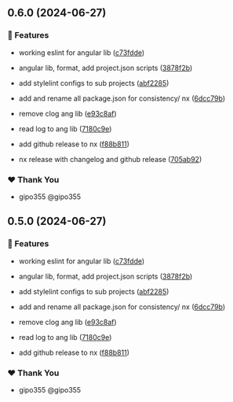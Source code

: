 ## 0.6.0 (2024-06-27)


### 🚀 Features

- working eslint for angular lib ([c73fdde](https://github.com/gipo355/angular-tomcat-gradle-monorepo/commit/c73fdde))

- angular lib, format, add project.json scripts ([3878f2b](https://github.com/gipo355/angular-tomcat-gradle-monorepo/commit/3878f2b))

- add stylelint configs to sub projects ([abf2285](https://github.com/gipo355/angular-tomcat-gradle-monorepo/commit/abf2285))

- add and rename all package.json for consistency/ nx ([6dcc79b](https://github.com/gipo355/angular-tomcat-gradle-monorepo/commit/6dcc79b))

- remove clog ang lib ([e93c8af](https://github.com/gipo355/angular-tomcat-gradle-monorepo/commit/e93c8af))

- read log to ang lib ([7180c9e](https://github.com/gipo355/angular-tomcat-gradle-monorepo/commit/7180c9e))

- add github release to nx ([f88b811](https://github.com/gipo355/angular-tomcat-gradle-monorepo/commit/f88b811))

- nx release with changelog and github release ([705ab92](https://github.com/gipo355/angular-tomcat-gradle-monorepo/commit/705ab92))


### ❤️  Thank You

- gipo355 @gipo355

## 0.5.0 (2024-06-27)


### 🚀 Features

- working eslint for angular lib ([c73fdde](https://github.com/gipo355/angular-tomcat-gradle-monorepo/commit/c73fdde))

- angular lib, format, add project.json scripts ([3878f2b](https://github.com/gipo355/angular-tomcat-gradle-monorepo/commit/3878f2b))

- add stylelint configs to sub projects ([abf2285](https://github.com/gipo355/angular-tomcat-gradle-monorepo/commit/abf2285))

- add and rename all package.json for consistency/ nx ([6dcc79b](https://github.com/gipo355/angular-tomcat-gradle-monorepo/commit/6dcc79b))

- remove clog ang lib ([e93c8af](https://github.com/gipo355/angular-tomcat-gradle-monorepo/commit/e93c8af))

- read log to ang lib ([7180c9e](https://github.com/gipo355/angular-tomcat-gradle-monorepo/commit/7180c9e))

- add github release to nx ([f88b811](https://github.com/gipo355/angular-tomcat-gradle-monorepo/commit/f88b811))


### ❤️  Thank You

- gipo355 @gipo355
